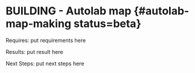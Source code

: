 # BUILDING - Autolab map {#autolab-map-making status=beta}

<div class='requirements' markdown="1">

Requires: put requirements here

Results: put result here

Next Steps: put next steps here
</div>
